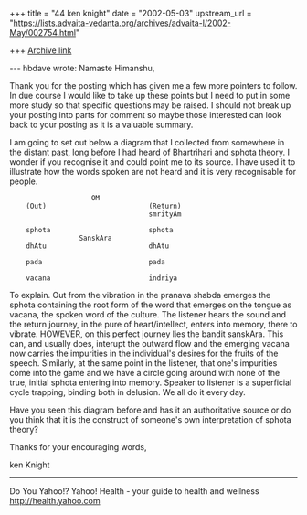 +++
title = "44 ken knight"
date = "2002-05-03"
upstream_url = "https://lists.advaita-vedanta.org/archives/advaita-l/2002-May/002754.html"

+++
[Archive link](https://lists.advaita-vedanta.org/archives/advaita-l/2002-May/002754.html)

--- hbdave <hbd at DDIT.ERNET.IN> wrote:
Namaste Himanshu,

Thank you for the posting which has given me a few
more pointers to follow.  In due course I would like
to take up these points but I need to put in some more
study so that specific questions may be raised.
I should not break up your posting into parts for
comment so maybe those interested can look back to
your posting as it is a valuable summary.

I am going to set out below a diagram that I collected
from somewhere in the distant past, long before I had
heard of Bhartrihari and sphota theory.  I wonder if
you recognise it and could point me to its source.  I
have used it to illustrate how the words spoken are
not heard and it is very recognisable for people.

                        OM
        (Out)                         (Return)
                                      smrityAm

        sphota                        sphota
                     SanskAra
        dhAtu                         dhAtu

        pada                          pada

        vacana                        indriya

To explain. Out from the vibration in the pranava
shabda emerges the sphota containing the root form of
the word that emerges on the tongue as vacana, the
spoken word of the culture. The listener hears the
sound and the return journey, in the pure of
heart/intellect, enters into memory, there to vibrate.
HOWEVER, on this perfect journey lies the bandit
sanskAra. This can, and usually does, interupt the
outward flow and the emerging vacana now carries the
impurities in the individual's desires for the fruits
of the speech.  Similarly, at the same point in the
listener, that one's impurities come into the game and
we have a circle going around with none of the true,
initial sphota entering into memory. Speaker to
listener is a superficial cycle trapping, binding both
in delusion.  We all do it every day.

Have you seen this diagram before and has it an
authoritative source or do you think that it is the
construct of someone's own interpretation of sphota
theory?


Thanks for your encouraging words,


ken Knight

__________________________________________________
Do You Yahoo!?
Yahoo! Health - your guide to health and wellness
http://health.yahoo.com

